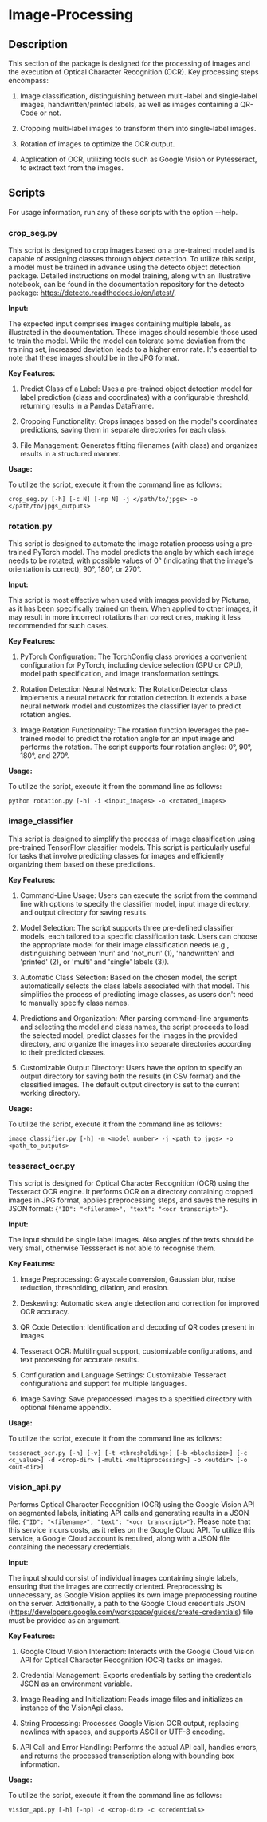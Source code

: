 # Image-Processing

## Description
This section of the package is designed for the processing of images and the execution of Optical Character Recognition (OCR). 
Key processing steps encompass:

1. Image classification, distinguishing between multi-label and single-label images, handwritten/printed labels, as well as images containing a QR-Code or not.

2. Cropping multi-label images to transform them into single-label images.

3. Rotation of images to optimize the OCR output.

4. Application of OCR, utilizing tools such as Google Vision or Pytesseract, to extract text from the images.

## Scripts
For usage information, run any of these scripts with the option --help.


### crop_seg.py
This script is designed to crop images based on a pre-trained model and is capable of assigning classes through object detection.
To utilize this script, a model must be trained in advance using the detecto object detection package. Detailed instructions on model training, along with an illustrative notebook, can be found in the documentation repository for the detecto package: https://detecto.readthedocs.io/en/latest/.

  **Input:**

  The expected input comprises images containing multiple labels, as illustrated in the documentation. These images should resemble those used to train the model. 
  While the model can tolerate some deviation from the training set, increased deviation leads to a higher error rate. It's essential to note that these images should be in the JPG format.

  **Key Features:**

  1. Predict Class of a Label: Uses a pre-trained object detection model for label prediction (class and coordinates) with a configurable threshold, returning results in a Pandas DataFrame.

  2. Cropping Functionality: Crops images based on the model's coordinates predictions, saving them in separate directories for each class.

  3. File Management: Generates fitting filenames (with class) and organizes results in a structured manner.

  **Usage:**

  To utilize the script, execute it from the command line as follows:

    crop_seg.py [-h] [-c N] [-np N] -j </path/to/jpgs> -o </path/to/jpgs_outputs>

### rotation.py
This script is designed to automate the image rotation process using a pre-trained PyTorch model. 
The model predicts the angle by which each image needs to be rotated, with possible values of 0° (indicating that the image's orientation is correct), 90°, 180°, or 270°.

  **Input:**

  This script is most effective when used with images provided by Picturae, as it has been specifically trained on them. When applied to other images, it may result in more incorrect rotations than correct ones, making it less recommended for such cases. 

  **Key Features:**

  1. PyTorch Configuration: The TorchConfig class provides a convenient configuration for PyTorch, including device selection (GPU or CPU), model path specification, and image transformation settings. 
    
  2. Rotation Detection Neural Network: The RotationDetector class implements a neural network for rotation detection. It extends a base neural network model and customizes the classifier layer to predict rotation angles.
    
  3. Image Rotation Functionality: The rotation function leverages the pre-trained model to predict the rotation angle for an input image and performs the rotation. The script supports four rotation angles: 0°, 90°, 180°, and 270°.

  **Usage:**

  To utilize the script, execute it from the command line as follows:

    python rotation.py [-h] -i <input_images> -o <rotated_images>

  
### image_classifier
This script is designed to simplify the process of image classification using pre-trained TensorFlow classifier models. 
This script is particularly useful for tasks that involve predicting classes for images and efficiently organizing them based on these predictions.

  **Key Features:**

  1. Command-Line Usage: Users can execute the script from the command line with options to specify the classifier model, input image directory, and output directory for saving results.

  2. Model Selection: The script supports three pre-defined classifier models, each tailored to a specific classification task. Users can choose the appropriate model for their image classification needs (e.g., distinguishing between 'nuri' and 'not_nuri' (1), 'handwritten' and 'printed' (2), or 'multi' and 'single' labels (3)).

  3. Automatic Class Selection: Based on the chosen model, the script automatically selects the class labels associated with that model. This simplifies the process of predicting image classes, as users don't need to manually specify class names.

  4. Predictions and Organization: After parsing command-line arguments and selecting the model and class names, the script proceeds to load the selected model, predict classes for the images in the provided directory, and organize the images into separate directories according to their predicted classes.

  5. Customizable Output Directory: Users have the option to specify an output directory for saving both the results (in CSV format) and the classified images. The default output directory is set to the current working directory.
      
  **Usage:**

  To utilize the script, execute it from the command line as follows:

    image_classifier.py [-h] -m <model_number> -j <path_to_jpgs> -o <path_to_outputs>


### tesseract_ocr.py
This script is designed for Optical Character Recognition (OCR) using the Tesseract OCR engine. 
It performs OCR on a directory containing cropped images in JPG format, applies preprocessing steps, and saves the results in JSON format: `{"ID": "<filename>", "text": "<ocr transcript>"}`. 

  **Input:**

  The input should be single label images. Also angles of the texts should be very small, otherwise Tessseract is not able to recognise them.

  **Key Features:**

  1. Image Preprocessing: Grayscale conversion, Gaussian blur, noise reduction, thresholding, dilation, and erosion.
    
  2. Deskewing: Automatic skew angle detection and correction for improved OCR accuracy.
    
  3. QR Code Detection: Identification and decoding of QR codes present in images.
    
  4. Tesseract OCR: Multilingual support, customizable configurations, and text processing for accurate results.
    
  5. Configuration and Language Settings: Customizable Tesseract configurations and support for multiple languages.
    
  6. Image Saving: Save preprocessed images to a specified directory with optional filename appendix.
      
  **Usage:**

  To utilize the script, execute it from the command line as follows:

    tesseract_ocr.py [-h] [-v] [-t <thresholding>] [-b <blocksize>] [-c <c_value>] -d <crop-dir> [-multi <multiprocessing>] -o <outdir> [-o <out-dir>]


### vision_api.py
Performs Optical Character Recognition (OCR) using the Google Vision API on segmented labels, initiating API calls and generating results in a JSON file: `{"ID": "<filename>", "text": "<ocr transcript>"}`.
Please note that this service incurs costs, as it relies on the Google Cloud API. To utilize this service, a Google Cloud account is required, along with a JSON file containing the necessary credentials.

  **Input:**

  The input should consist of individual images containing single labels, ensuring that the images are correctly oriented. Preprocessing is unnecessary, as Google Vision applies its own image preprocessing routine on the server.
  Additionally, a path to the Google Cloud credentials JSON (https://developers.google.com/workspace/guides/create-credentials) file must be provided as an argument. 

  **Key Features:**

  1. Google Cloud Vision Interaction: Interacts with the Google Cloud Vision API for Optical Character Recognition (OCR) tasks on images.

  2. Credential Management: Exports credentials by setting the credentials JSON as an environment variable.

  3. Image Reading and Initialization: Reads image files and initializes an instance of the VisionApi class.

  4. String Processing: Processes Google Vision OCR output, replacing newlines with spaces, and supports ASCII or UTF-8 encoding.

  5. API Call and Error Handling: Performs the actual API call, handles errors, and returns the processed transcription along with bounding box information.

  **Usage:**

  To utilize the script, execute it from the command line as follows:

    vision_api.py [-h] [-np] -d <crop-dir> -c <credentials>

